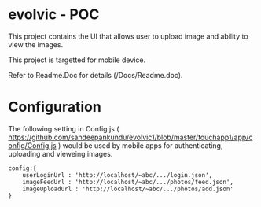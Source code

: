 evolvic - POC
========

This project contains the UI that allows user to upload image and ability to view the images.

This project is targetted for mobile device.


Refer to Readme.Doc for details (/Docs/Readme.doc).


Configuration
========
The following setting in Config.js  ( https://github.com/sandeepankundu/evolvic1/blob/master/touchapp1/app/config/Config.js ) would be used by mobile apps for authenticating, uploading and vieweing images.

    config:{
        userLoginUrl : 'http://localhost/~abc/.../login.json',
        imageFeedUrl : 'http://localhost/~abc/.../photos/feed.json',
        imageUploadUrl : 'http://localhost/~abc/.../photos/add.json'
    }
  
